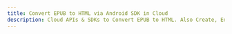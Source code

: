---title: Convert EPUB to HTML via Android SDK in Clouddescription: Cloud APIs & SDKs to Convert EPUB to HTML. Also Create, Edit & Render Microsoft Word & OpenOffice documents in the Cloud.---